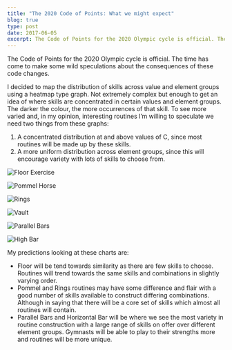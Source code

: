 ```yaml
---
title: "The 2020 Code of Points: What we might expect"
blog: true
type: post
date: 2017-06-05
excerpt: The Code of Points for the 2020 Olympic cycle is official. The time has come to make some wild speculations about the consequences of these code changes.
---
```


The Code of Points for the 2020 Olympic cycle is official. The time has come to make some wild speculations about the consequences of these code changes.

I decided to map the distribution of skills across value and element groups using a heatmap type graph. Not extremely complex but enough to get an idea of where skills are concentrated in certain values and element groups. The darker the colour, the more occurrences of that skill. To see more varied and, in my opinion, interesting routines I’m willing to speculate we need two things from these graphs:

1. A concentrated distribution at and above values of C, since most routines will be made up by these skills.
2. A more uniform distribution across element groups, since this will encourage variety with lots of skills to choose from.

![Floor Exercise](./graphs/fx.svg)

![Pommel Horse](./graphs/ph.svg)

![Rings](./graphs/sr.svg)

![Vault](./graphs/vt.svg)

![Parallel Bars](./graphs/pb.svg)

![High Bar](./graphs/hb.svg)

My predictions looking at these charts are:

- Floor will be tend towards similarity as there are few skills to choose. Routines will trend towards the same skills and combinations in slightly varying order.
- Pommel and Rings routines may have some difference and flair with a good number of skills available to construct differing combinations. Although in saying that there will be a core set of skills which almost all routines will contain.
- Parallel Bars and Horizontal Bar will be where we see the most variety in routine construction with a large range of skills on offer over different element groups. Gymnasts will be able to play to their strengths more and routines will be more unique.

